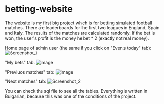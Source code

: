# betting-website
The website is my first big project which is for betting simulated football matches. There are leaderboards for the first two leagues in England, Spain and Italy. The results of the matches are calculated randomly. If the bet is won, the user's profit is the money he bet * 2 (exactly not real money).

Home page of admin user (the same if you click on "Events today" tab):
![Screenshot_1](https://user-images.githubusercontent.com/95773359/236321746-3a73414a-a8ac-48a8-892f-cda6c0dba977.png)

"My bets" tab.
![image](https://user-images.githubusercontent.com/95773359/236321990-ed19abd5-26d5-484c-99a9-bed67430ae6b.png)

"Previuos matches" tab:
![image](https://user-images.githubusercontent.com/95773359/236322515-c5320d22-e61a-4285-a04e-37618d73d4ea.png)

"Next matches" tab:
![Screenshot_2](https://user-images.githubusercontent.com/95773359/236325722-0015b123-5c95-442b-858a-613d85f703cb.png)

You can check the sql file to see all the tables.
Everything is written in Bulgarian, because this was one of the conditions of the project.

